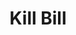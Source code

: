 ---
includes:
 
  - payment-transaction
  

title: Kill Bill

language_tabs:
   - shell
   - java
   - ruby
   - python

search: true

---